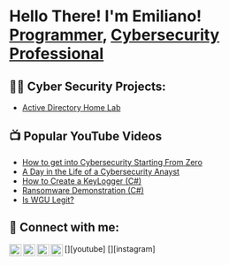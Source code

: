 <h1>Hello There! I'm Emiliano!<br/><a href="https://github.com/joshmadakor1">Programmer</a>, <a href="https://linkedin.com/in/emilianom82">Cybersecurity Professional</a></a></h1>

<h2>👨‍💻 Cyber Security Projects:</h2>

- [Active Directory Home Lab](https://www.youtube.com/watch?v=a83ASGn_V_s)
 

<h2>📺 Popular YouTube Videos</h2>

- [How to get into Cybersecurity Starting From Zero](https://www.youtube.com/watch?v=a83ASGn_V_s)
- [A Day in the Life of a Cybersecurity Anayst](https://www.youtube.com/watch?v=uHy3oM7NnoU)
- [How to Create a KeyLogger (C#)](https://www.youtube.com/watch?v=N-L9hklSlNk)
- [Ransomware Demonstration (C#)](https://www.youtube.com/watch?v=OfvdQeh79s0)
- [Is WGU Legit?](https://www.youtube.com/watch?v=E2MwRWxDBkA)

<h2> 🤳 Connect with me:</h2>

[<img align="left" alt="Emilio5639  | YouTube" width="22px" src="https://cdn.jsdelivr.net/npm/simple-icons@v3/icons/youtube.svg" />][youtube]
[<img align="left" alt="Emilio5639  | Twitter" width="22px" src="https://cdn.jsdelivr.net/npm/simple-icons@v3/icons/twitter.svg" />][twitter]
[<img align="left" alt="Emilio5639  | LinkedIn" width="22px" src="https://cdn.jsdelivr.net/npm/simple-icons@v3/icons/linkedin.svg" />][linkedin]
[<img align="left" alt="Emilio5639 | Instagram" width="22px" src="https://cdn.jsdelivr.net/npm/simple-icons@v3/icons/instagram.svg" />][instagram]

[twitter]: https://twitter.com/TheEmilio82
[linkedin]: https://linkedin.com/in/emilianom82

<!--


Here are some ideas to get you started:

- 🔭 I’m currently working on ...
- 🌱 I’m currently learning ...
- 👯 I’m looking to collaborate on ...
- 🤔 I’m looking for help with ...
- 💬 Ask me about ...
- 📫 How to reach me: ...
- 😄 Pronouns: ...
- ⚡ Fun fact: ...
-->

